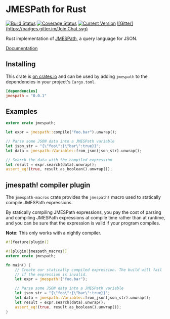 # JMESPath for Rust

[![Build Status](https://travis-ci.org/mtdowling/jmespath.rs.svg?branch=master)](https://travis-ci.org/mtdowling/jmespath.rs)
[![Coverage Status](https://coveralls.io/repos/github/mtdowling/jmespath.rs/badge.svg?branch=master)](https://coveralls.io/github/mtdowling/jmespath.rs?branch=master)
[![Current Version](http://meritbadge.herokuapp.com/jmespath)](https://crates.io/crates/jmespath)
[![Gitter](https://badges.gitter.im/Join Chat.svg)](https://gitter.im/jmespath/chat)

Rust implementation of [JMESPath](http://jmespath.org), a query language for JSON.

[Documentation](http://mtdowling.com/jmespath.rs/jmespath/)

## Installing

This crate is [on crates.io](https://crates.io/crates/jmespath) and can be used
by adding `jmespath` to the dependencies in your project's `Cargo.toml`.

```toml
[dependencies]
jmespath = "0.0.1"
```

## Examples

```rust
extern crate jmespath;

let expr = jmespath::compile("foo.bar").unwrap();

// Parse some JSON data into a JMESPath variable
let json_str = "{\"foo\":{\"bar\":true}}";
let data = jmespath::Variable::from_json(json_str).unwrap();

// Search the data with the compiled expression
let result = expr.search(data).unwrap();
assert_eq!(true, result.as_boolean().unwrap());
```

## jmespath! compiler plugin

The `jmespath-macros` crate provides the `jmespath!` macro used to
statically compile JMESPath expressions.

By statically compiling JMESPath expressions, you pay the cost of
parsing and compiling JMESPath expressions at compile time rather
than at runtime, and you can be sure that the expression is valid
if your program compiles.

**Note:** This only works with a nightly compiler.

```rust
#![feature(plugin)]

#![plugin(jmespath_macros)]
extern crate jmespath;

fn main() {
    // Create our statically compiled expression. The build will fail
    // if the expression is invalid.
    let expr = jmespath!("foo.bar");

    // Parse some JSON data into a JMESPath variable
    let json_str = "{\"foo\":{\"bar\":true}}";
    let data = jmespath::Variable::from_json(json_str).unwrap();
    let result = expr.search(data).unwrap();
    assert_eq!(true, result.as_boolean().unwrap());
}
```
